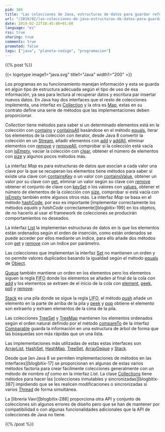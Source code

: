 ```yaml
---
pid: 386
title: "Las colecciones de Java, estructuras de datos para guardar referencias a objetos"
url: "/2019/02/las-colecciones-de-java-estructuras-de-datos-para-guardar-referencias-a-objetos/"
date: 2019-02-22T18:45:00+01:00
language: "es"
rss: true
sharing: true
comments: true
promoted: false
tags: ["java", "planeta-codigo", "programacion"]
---
```


{{% post %}}

{{< logotype image1="java.svg" title1="Java" width1="200" >}}

Los programas en su funcionamiento manejan información y esta se guarda en algún tipo de estructura adecuada según el tipo de uso de esa información, ya sea para lectura al recuperar datos y escritura par insertar nuevos datos. En Java hay dos interfaces que el resto de colecciones implementa, una interfaz es [Collection](https://docs.oracle.com/en/java/javase/11/docs/api/java.base/java/util/Collection.html) y la otra es [Map](https://docs.oracle.com/en/java/javase/11/docs/api/java.base/java/util/Map.html), estas en su contrato define una serie de métodos que las implementaciones deben proporcionar.

_Collection_ tiene métodos para saber si un determinado elementos está en la colección con [contains](https://docs.oracle.com/en/java/javase/11/docs/api/java.base/java/util/Collection.html#contains(java.lang.Object)) y [containsAll](https://docs.oracle.com/en/java/javase/11/docs/api/java.base/java/util/Collection.html#containsAll(java.util.Collection)) basándose en el método [equals](https://docs.oracle.com/en/java/javase/11/docs/api/java.base/java/lang/Object.html#equals(java.lang.Object)), iterar los elementos de la colección con iterator, desde Java 8 convertir la colección en un [Stream](https://docs.oracle.com/en/java/javase/11/docs/api/java.base/java/util/stream/Stream.html), añadir elementos con [add](https://docs.oracle.com/en/java/javase/11/docs/api/java.base/java/util/Collection.html#add(E)) y [addAll](https://docs.oracle.com/en/java/javase/11/docs/api/java.base/java/util/Collection.html#addAll(java.util.Collection)), eliminar elementos con [remove](https://docs.oracle.com/en/java/javase/11/docs/api/java.base/java/util/Collection.html#remove(java.lang.Object)) y [removeAll](https://docs.oracle.com/en/java/javase/11/docs/api/java.base/java/util/Collection.html#removeAll(java.util.Collection)), comprobar si la colección está vacía con [isEmpty](https://docs.oracle.com/en/java/javase/11/docs/api/java.base/java/util/Collection.html#isEmpty()), vaciar la colección con [clear](https://docs.oracle.com/en/java/javase/11/docs/api/java.base/java/util/Collection.html#clear()), obtener el número de elementos con [size](https://docs.oracle.com/en/java/javase/11/docs/api/java.base/java/util/Collection.html#size()) y algunos pocos métodos más.

La interfaz _Map_ es para estructuras de datos que asocian a cada valor una clave por la que se recuperan los elementos tiene métodos para saber si existe una clave con [containsKey](https://docs.oracle.com/en/java/javase/11/docs/api/java.base/java/util/Map.html#containsKey(java.lang.Object)) o un valor con [containsValue](https://docs.oracle.com/en/java/javase/11/docs/api/java.base/java/util/Map.html#containsValue(java.lang.Object)), obtener un valor por su clave con [get](https://docs.oracle.com/en/java/javase/11/docs/api/java.base/java/util/Map.html#get(java.lang.Object)), eliminar un valor según su clave con [remove](https://docs.oracle.com/en/java/javase/11/docs/api/java.base/java/util/Map.html#remove(java.lang.Object)) obtener el conjunto de clave con [keySet](https://docs.oracle.com/en/java/javase/11/docs/api/java.base/java/util/Map.html#keySet()) o los valores con [values](https://docs.oracle.com/en/java/javase/11/docs/api/java.base/java/util/Map.html#values()), obtener el número de elementos de la colección con [size](https://docs.oracle.com/en/java/javase/11/docs/api/java.base/java/util/Map.html#size()), comprobar si está vacía con [isEmpty](https://docs.oracle.com/en/java/javase/11/docs/api/java.base/java/util/Map.html#isEmpty()) también entre algunos otros más. La interfaz _Map_ se basa en el método [hashCode](https://docs.oracle.com/en/java/javase/11/docs/api/java.base/java/lang/Object.html#hashCode()), por eso es importante [implementar correctamente los métodos _equals_ y _hashCode_ correctamente][blogbitix-199] en los objetos, de no hacerlo al usar el framework de colecciones se producirán comportamientos no deseados.

La interfaz [List](https://docs.oracle.com/en/java/javase/11/docs/api/java.base/java/util/List.html) la implementan estructuras de datos en ls que los elementos están ordenados según el orden de inserción, como están ordenados se puede acceder por ellos mediante un índice, para ello añade dos métodos con [get](https://docs.oracle.com/en/java/javase/11/docs/api/java.base/java/util/List.html#get(int)) y [remove](https://docs.oracle.com/en/java/javase/11/docs/api/java.base/java/util/List.html#remove(java.lang.Object)) con un índice por parámetro.

Las colecciones que implementan la interfaz [Set](https://docs.oracle.com/en/java/javase/11/docs/api/java.base/java/util/Set.html) no mantienen un orden y no permite valores duplicados basando la igualdad según el método [equals](https://docs.oracle.com/en/java/javase/11/docs/api/java.base/java/util/Set.html#equals(java.lang.Object)) de [Object](https://docs.oracle.com/en/java/javase/11/docs/api/java.base/java/lang/Object.html).

[Queue](https://docs.oracle.com/en/java/javase/11/docs/api/java.base/java/util/Queue.html) también mantiene un orden en los elementos pero los elementos siguen la regla <abbr title="First Input First Output">FIFO</abbr> donde los elementos se añaden al final de la cola con [add](https://docs.oracle.com/en/java/javase/11/docs/api/java.base/java/util/Queue.html#add(E)) y los elementos se extraen de el inicio de la cola con [element](https://docs.oracle.com/en/java/javase/11/docs/api/java.base/java/util/Queue.html#element()), [peek](https://docs.oracle.com/en/java/javase/11/docs/api/java.base/java/util/Queue.html#peek()), [poll](https://docs.oracle.com/en/java/javase/11/docs/api/java.base/java/util/Queue.html#poll()) y [remove](https://docs.oracle.com/en/java/javase/11/docs/api/java.base/java/util/Queue.html#remove()).

[Stack](https://docs.oracle.com/en/java/javase/11/docs/api/java.base/java/util/Stack.html) es una pila donde se sigue la regla <abbr title="Last Input First Output">LIFO</abbr>, el método [push](https://docs.oracle.com/en/java/javase/11/docs/api/java.base/java/util/Stack.html#push(E)) añade un elemento en la parte de arriba de la pila y [peek](https://docs.oracle.com/en/java/javase/11/docs/api/java.base/java/util/Stack.html#peek()) y [pop](https://docs.oracle.com/en/java/javase/11/docs/api/java.base/java/util/Stack.html#pop()) obtiene el elemento son extraerlo y extraen elementos de la cima de la pila.

Las colecciones [TreeSet](https://docs.oracle.com/en/java/javase/11/docs/api/java.base/java/util/TreeSet.html) y [TreeMap](https://docs.oracle.com/en/java/javase/11/docs/api/java.base/java/util/TreeMap.html                        ) mantienen los elementos ordenados según el orden natural definido por el método [compareTo](https://docs.oracle.com/en/java/javase/11/docs/api/java.base/java/lang/Comparable.html#compareTo(T)) de la interfaz [Comparable](https://docs.oracle.com/en/java/javase/11/docs/api/java.base/java/lang/Comparable.html) guarda la información en una estructura de árbol de forma que las búsquedas son más rápidas que un una lista.

Las implementaciones más utilizadas de estas estas interfaces son [ArrayList](https://docs.oracle.com/en/java/javase/11/docs/api/java.base/java/util/ArrayList.html), [HashSet](https://docs.oracle.com/en/java/javase/11/docs/api/java.base/java/util/HashSet.html), [HashMap](https://docs.oracle.com/en/java/javase/11/docs/api/java.base/java/util/HashMap.html), [TreeSet](https://docs.oracle.com/en/java/javase/11/docs/api/java.base/java/util/TreeSet.html), [ArrayDeque](https://docs.oracle.com/en/java/javase/11/docs/api/java.base/java/util/ArrayDeque.html) y [Stack](https://docs.oracle.com/en/java/javase/11/docs/api/java.base/java/util/Stack.html).

Desde que [en Java 8 se permiten implementaciones de métodos en las interfaces][blogbitix-17] se proporcionan en algunas de estas varios métodos factoría para crear fácilmente colecciones generalmente con un método de nombre _of_ como en la interfaz _List_. La clase [Collections](https://docs.oracle.com/en/java/javase/11/docs/api/java.base/java/util/Collections.html) tiene métodos para hacer las [colecciones inmutables y sincronizadas][blogbitix-387] impidiendo que se les realicen modificaciones o sincronizadas si varios [Thread](https://docs.oracle.com/en/java/javase/11/docs/api/java.base/java/lang/Thread.html) de forma simultánea.

La [librería Vavr][blogbitix-288] proporciona otra API y conjunto de colecciones sin algunos errores de diseño pero que se han de mantener por compatibilidad o con algunas funcionalidades adicionales que la API de colecciones de Java no tiene.

{{% /post %}}
